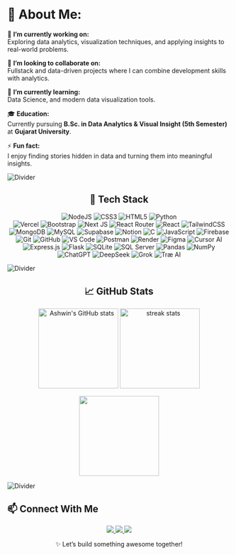# 💫 About Me:
🔭 **I’m currently working on:**  
Exploring data analytics, visualization techniques, and applying insights to real-world problems.  

👯 **I’m looking to collaborate on:**  
Fullstack and data-driven projects where I can combine development skills with analytics.  

🌱 **I’m currently learning:**  
Data Science, and modern data visualization tools.  

🎓 **Education:**  
Currently pursuing **B.Sc. in Data Analytics & Visual Insight (5th Semester)** at **Gujarat University**.  

⚡ **Fun fact:**  
I enjoy finding stories hidden in data and turning them into meaningful insights.  

![Divider](https://user-images.githubusercontent.com/73097560/115834477-dbab4500-a447-11eb-908a-139a6edaec5c.gif)

<div align="center">

## 🚀 Tech Stack  

![NodeJS](https://img.shields.io/badge/node.js-6DA55F?style=for-the-badge&logo=node.js&logoColor=white) ![CSS3](https://img.shields.io/badge/css3-%231572B6.svg?style=for-the-badge&logo=css3&logoColor=white) ![HTML5](https://img.shields.io/badge/html5-%23E34F26.svg?style=for-the-badge&logo=html5&logoColor=white) ![Python](https://img.shields.io/badge/python-3670A0?style=for-the-badge&logo=python&logoColor=ffdd54)  
![Vercel](https://img.shields.io/badge/vercel-%23000000.svg?style=for-the-badge&logo=vercel&logoColor=white)  ![Bootstrap](https://img.shields.io/badge/bootstrap-%23563D7C.svg?style=for-the-badge&logo=bootstrap&logoColor=white)  ![Next JS](https://img.shields.io/badge/Next-black?style=for-the-badge&logo=next.js&logoColor=white)  ![React Router](https://img.shields.io/badge/React_Router-CA4245?style=for-the-badge&logo=react-router&logoColor=white)  ![React](https://img.shields.io/badge/react-%2320232a.svg?style=for-the-badge&logo=react&logoColor=%2361DAFB)  ![TailwindCSS](https://img.shields.io/badge/tailwindcss-%2338B2AC.svg?style=for-the-badge&logo=tailwind-css&logoColor=white)  ![MongoDB](https://img.shields.io/badge/MongoDB-%234ea94b.svg?style=for-the-badge&logo=mongodb&logoColor=white)  ![MySQL](https://img.shields.io/badge/mysql-%2300f.svg?style=for-the-badge&logo=mysql&logoColor=white)  ![Supabase](https://img.shields.io/badge/Supabase-3ECF8E?style=for-the-badge&logo=supabase&logoColor=white)  ![Notion](https://img.shields.io/badge/Notion-%23000000.svg?style=for-the-badge&logo=notion&logoColor=white)  ![C](https://img.shields.io/badge/C-00599C?style=for-the-badge&logo=c&logoColor=white)  ![JavaScript](https://img.shields.io/badge/JavaScript-F7DF1E?style=for-the-badge&logo=javascript&logoColor=black)  ![Firebase](https://img.shields.io/badge/Firebase-FFCA28?style=for-the-badge&logo=firebase&logoColor=black)  ![Git](https://img.shields.io/badge/Git-F05032?style=for-the-badge&logo=git&logoColor=white)  ![GitHub](https://img.shields.io/badge/GitHub-181717?style=for-the-badge&logo=github&logoColor=white)  ![VS Code](https://img.shields.io/badge/VS_Code-0078D4?style=for-the-badge&logo=visual-studio-code&logoColor=white)  ![Postman](https://img.shields.io/badge/Postman-FF6C37?style=for-the-badge&logo=postman&logoColor=white)  ![Render](https://img.shields.io/badge/Render-46A2F1?style=for-the-badge&logo=render&logoColor=white)  ![Figma](https://img.shields.io/badge/Figma-F24E1E?style=for-the-badge&logo=figma&logoColor=white)  ![Cursor AI](https://img.shields.io/badge/Cursor-AI-blueviolet?style=for-the-badge&logo=cursor&logoColor=white)  ![Express.js](https://img.shields.io/badge/Express.js-000000?style=for-the-badge&logo=express&logoColor=white)  ![Flask](https://img.shields.io/badge/Flask-000000?style=for-the-badge&logo=flask&logoColor=white)  ![SQLite](https://img.shields.io/badge/SQLite-07405E?style=for-the-badge&logo=sqlite&logoColor=white)  ![SQL Server](https://img.shields.io/badge/SQL%20Server-CC2927?style=for-the-badge&logo=microsoftsqlserver&logoColor=white)  ![Pandas](https://img.shields.io/badge/Pandas-150458?style=for-the-badge&logo=pandas&logoColor=white)  ![NumPy](https://img.shields.io/badge/NumPy-013243?style=for-the-badge&logo=numpy&logoColor=white)  ![ChatGPT](https://img.shields.io/badge/ChatGPT-74aa9c?style=for-the-badge&logo=openai&logoColor=white)  ![DeepSeek](https://img.shields.io/badge/DeepSeek-blue?style=for-the-badge&logoColor=white)  ![Grok](https://img.shields.io/badge/Grok-black?style=for-the-badge&logo=x&logoColor=white)  ![Træ AI](https://img.shields.io/badge/Tr%C3%A6%20AI-black?style=for-the-badge&logo=tree&logoColor=green)  

</div>

![Divider](https://user-images.githubusercontent.com/73097560/115834477-dbab4500-a447-11eb-908a-139a6edaec5c.gif)

<div align="center">

## 📈 GitHub Stats

<p align="center">
<img src="https://github-readme-stats.vercel.app/api?username=Ashwin-1718&show_icons=true&theme=radical" alt="Ashwin's GitHub stats" height="180"/>
<img src="https://github-readme-streak-stats.herokuapp.com/?user=Ashwin-1718&theme=radical" alt="streak stats" height="180"/>
</p>

<p align="center">
<img src="https://github-readme-stats.vercel.app/api/top-langs/?username=Ashwin-1718&layout=compact&theme=radical" height="180"/>
</p>

</div>

![Divider](https://user-images.githubusercontent.com/73097560/115834477-dbab4500-a447-11eb-908a-139a6edaec5c.gif)

## 📫 Connect With Me

<p align="center">
<a href="https://twitter.com/ashwin_yadav28" target="_blank">
<img src="https://img.shields.io/badge/Twitter-1DA1F2?style=for-the-badge&logo=twitter&logoColor=white" />
</a>
<a href="https://instagram.com/ashwin.yadav28" target="_blank">
<img src="https://img.shields.io/badge/Instagram-E4405F?style=for-the-badge&logo=instagram&logoColor=white" />
</a>
<a href="mailto:aayadav371@gmail.com" target="_blank">
<img src="https://img.shields.io/badge/Gmail-D14836?style=for-the-badge&logo=gmail&logoColor=white" />
</a>
</p>

<p align="center">✨ Let’s build something awesome together!</p>
